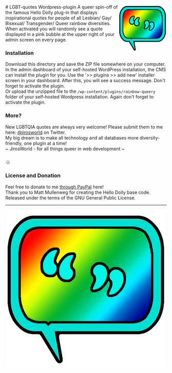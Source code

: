 <img src="lgbtqia-quotes-logo.png" align="right" height="150" width="150" > 
# LGBT-quotes Wordpress-plugin
A queer spin-off of the famous Hello Dolly plug-in that displays inspirational quotes for people of all Lesbian/ Gay/ Bisexual/ Transgender/ Queer rainbow diversities. When activated you will randomly see a quote displayed in a pink bubble at the upper right of your admin screen on every page.  

### Installation

Download this directory and save the ZIP file somewhere on your computer. In the admin dashboard of your self-hosted WordPress installation, the CMS can install the plugin for you. Use the '>> plugins >> add new' installer screen in your dashboard. After this, you will see a success message. Don't forget to activate the plugin.  
Or upload the unzipped file to the `/wp-content/plugins/rainbow-queery` folder of your self-hosted Wordpress installation. Again don't forget to activate the plugin.

### More?

New LGBTQIA quotes are always very welcome! Please submit them to me here: [@jirosworld](http://twitter.com/jirosworld) on Twitter.  
My big dream is to make all technology and all databases more diversity-friendly, one plugin at a time!  
~ JirosWorld - for all things queer in web development ~

### ☺
### License and Donation

Feel free to donate to me [through PayPal](https://www.paypal.me/jirosworld) here!  
Thank you to Matt Mullenweg for creating the Hello Dolly base code. Released under the terms of the GNU General Public License.

---
  
  
![Logo icon](lgbtqia-quotes-logo.png "lgbtqia-quotes-logo")
